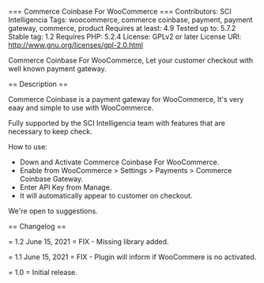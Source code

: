 === Commerce Coinbase For WooCommerce ===
Contributors: SCI Intelligencia
Tags: woocommerce, commerce coinbase, payment, payment gateway, commerce, product
Requires at least: 4.9
Tested up to: 5.7.2
Stable tag: 1.2
Requires PHP: 5.2.4
License: GPLv2 or later
License URI: http://www.gnu.org/licenses/gpl-2.0.html

Commerce Coinbase For WooCommerce, Let your customer checkout with well known payment gateway.

== Description ==

Commerce Coinbase is a payment gateway for WooCommerce, It's very eaay and simple to use with WooCommerce.

Fully supported by the SCI Intelligencia team with features that are necessary to keep check.

How to use:

* Down and Activate Commerce Coinbase For WooCommerce.
* Enable from WooCommerce > Settings > Payments > Commerce Coinbase Gateway. 
* Enter API Key from Manage.
* It will automatically appear to customer on checkout.

We're open to suggestions. 

== Changelog ==

= 1.2 June 15, 2021 =
FIX - Missing library added.

= 1.1 June 15, 2021 =
FIX - Plugin will inform if WooCommere is no activated.

= 1.0 =
Initial release.

